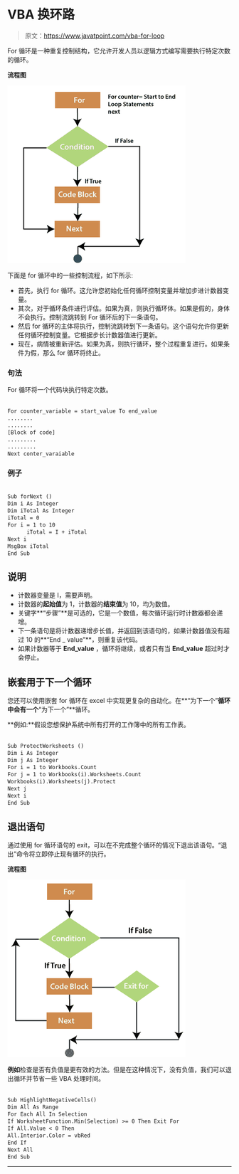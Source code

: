 # VBA 换环路

> 原文：<https://www.javatpoint.com/vba-for-loop>

For 循环是一种重复控制结构，它允许开发人员以逻辑方式编写需要执行特定次数的循环。

**流程图**

![VBA For Loop](img/66a262d459cc7f53814147e49fda2bbf.png)

下面是 for 循环中的一些控制流程，如下所示:

*   首先，执行 for 循环。这允许您初始化任何循环控制变量并增加步进计数器变量。
*   其次，对于循环条件进行评估。如果为真，则执行循环体。如果是假的，身体不会执行。控制流跳转到 For 循环后的下一条语句。
*   然后 for 循环的主体将执行，控制流跳转到下一条语句。这个语句允许你更新任何循环控制变量。它根据步长计数器值进行更新。
*   现在，病情被重新评估。如果为真，则执行循环，整个过程重复进行。如果条件为假，那么 for 循环将终止。

### 句法

For 循环将一个代码块执行特定次数。

```vba

For counter_variable = start_value To end_value
........
........
[Block of code]
.........
.........
Next conter_varaiable

```

### 例子

```vba

Sub forNext ()
Dim i As Integer 
Dim iTotal As Integer 
iTotal = 0
For i = 1 to 10
      iTotal = I + iTotal
Next i
MsgBox iTotal
End Sub

```

## 说明

*   计数器变量是 I，需要声明。
*   计数器的**起始值**为 1，计数器的**结束值**为 10，均为数值。
*   关键字**“步骤”**是可选的，它是一个数值，每次循环运行时计数器都会递增。
*   下一条语句是将计数器递增步长值，并返回到该语句的，如果计数器值没有超过 10 的**“End _ value”**，则重复该代码。
*   如果计数器等于 **End_value** ，循环将继续，或者只有当 **End_value** 超过时才会停止。

## 嵌套用于下一个循环

您还可以使用嵌套 for 循环在 excel 中实现更复杂的自动化。在**“为下一个”**循环中会有一个**“为下一个”**循环。

**例如:**假设您想保护系统中所有打开的工作簿中的所有工作表。

```vba

Sub ProtectWorksheets ()
Dim i As Integer
Dim j As Integer
For i = 1 to Workbooks.Count
For j = 1 to Workbooks(i).Worksheets.Count
Workbooks(i).Worksheets(j).Protect
Next j
Next i
End Sub

```

## 退出语句

通过使用 for 循环语句的 exit，可以在不完成整个循环的情况下退出该语句。“退出”命令将立即停止现有循环的执行。

**流程图**

![VBA For Loop](img/d2de587d05f4f9f69313be0e99bb9475.png)

**例如**检查是否有负值是更有效的方法。但是在这种情况下，没有负值，我们可以退出循环并节省一些 VBA 处理时间。

```vba

Sub HighlightNegativeCells()
Dim All As Range
For Each All In Selection
If WorksheetFunction.Min(Selection) >= 0 Then Exit For
If All.Value < 0 Then
All.Interior.Color = vbRed
End If
Next All
End Sub

```

* * *